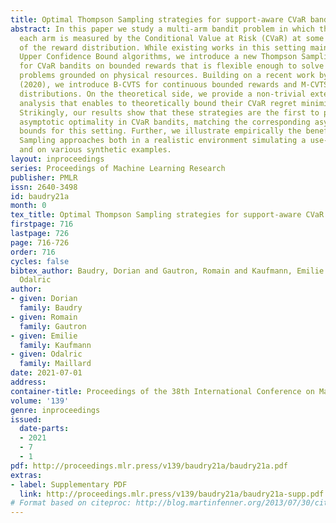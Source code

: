 ```yaml
---
title: Optimal Thompson Sampling strategies for support-aware CVaR bandits
abstract: In this paper we study a multi-arm bandit problem in which the quality of
  each arm is measured by the Conditional Value at Risk (CVaR) at some level alpha
  of the reward distribution. While existing works in this setting mainly focus on
  Upper Confidence Bound algorithms, we introduce a new Thompson Sampling approach
  for CVaR bandits on bounded rewards that is flexible enough to solve a variety of
  problems grounded on physical resources. Building on a recent work by Riou & Honda
  (2020), we introduce B-CVTS for continuous bounded rewards and M-CVTS for multinomial
  distributions. On the theoretical side, we provide a non-trivial extension of their
  analysis that enables to theoretically bound their CVaR regret minimization performance.
  Strikingly, our results show that these strategies are the first to provably achieve
  asymptotic optimality in CVaR bandits, matching the corresponding asymptotic lower
  bounds for this setting. Further, we illustrate empirically the benefit of Thompson
  Sampling approaches both in a realistic environment simulating a use-case in agriculture
  and on various synthetic examples.
layout: inproceedings
series: Proceedings of Machine Learning Research
publisher: PMLR
issn: 2640-3498
id: baudry21a
month: 0
tex_title: Optimal Thompson Sampling strategies for support-aware CVaR bandits
firstpage: 716
lastpage: 726
page: 716-726
order: 716
cycles: false
bibtex_author: Baudry, Dorian and Gautron, Romain and Kaufmann, Emilie and Maillard,
  Odalric
author:
- given: Dorian
  family: Baudry
- given: Romain
  family: Gautron
- given: Emilie
  family: Kaufmann
- given: Odalric
  family: Maillard
date: 2021-07-01
address:
container-title: Proceedings of the 38th International Conference on Machine Learning
volume: '139'
genre: inproceedings
issued:
  date-parts:
  - 2021
  - 7
  - 1
pdf: http://proceedings.mlr.press/v139/baudry21a/baudry21a.pdf
extras:
- label: Supplementary PDF
  link: http://proceedings.mlr.press/v139/baudry21a/baudry21a-supp.pdf
# Format based on citeproc: http://blog.martinfenner.org/2013/07/30/citeproc-yaml-for-bibliographies/
---
```

